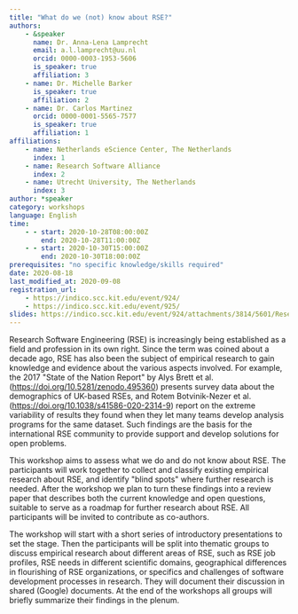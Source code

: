 ```yaml
---
title: "What do we (not) know about RSE?"
authors:
    - &speaker
      name: Dr. Anna-Lena Lamprecht
      email: a.l.lamprecht@uu.nl
      orcid: 0000-0003-1953-5606
      is_speaker: true
      affiliation: 3
    - name: Dr. Michelle Barker
      is_speaker: true
      affiliation: 2
    - name: Dr. Carlos Martinez
      orcid: 0000-0001-5565-7577
      is_speaker: true
      affiliation: 1
affiliations:
    - name: Netherlands eScience Center, The Netherlands
      index: 1
    - name: Research Software Alliance
      index: 2
    - name: Utrecht University, The Netherlands
      index: 3
author: *speaker
category: workshops
language: English
time:
    - - start: 2020-10-28T08:00:00Z
        end: 2020-10-28T11:00:00Z
    - - start: 2020-10-30T15:00:00Z
        end: 2020-10-30T18:00:00Z
prerequisites: "no specific knowledge/skills required"
date: 2020-08-18
last_modified_at: 2020-09-08
registration_url:
    - https://indico.scc.kit.edu/event/924/
    - https://indico.scc.kit.edu/event/925/
slides: https://indico.scc.kit.edu/event/924/attachments/3814/5601/Research_on_RSE.pptx   
---
```

Research Software Engineering (RSE) is increasingly being established as a field and profession in its own right. Since the term was coined about a decade ago, RSE has also been the subject of empirical research to gain knowledge and evidence about the various aspects involved. For example, the 2017 "State of the Nation Report" by Alys Brett et al. (https://doi.org/10.5281/zenodo.495360) presents survey data about the demographics of UK-based RSEs, and Rotem Botvinik-Nezer et al. (https://doi.org/10.1038/s41586-020-2314-9) report on the extreme variability of results they found when they let many teams develop analysis programs for the same dataset. Such findings are the basis for the international RSE community to provide support and develop solutions for open problems.

This workshop aims to assess what we do and do not know about RSE. The participants will work together to collect and classify existing empirical research about RSE, and identify "blind spots" where further research is needed. After the workshop we plan to turn these findings into a review paper that describes both the current knowledge and open questions, suitable to serve as a roadmap for further research about RSE. All participants will be invited to contribute as co-authors.

The workshop will start with a short series of introductory presentations to set the stage. Then the participants will be split into thematic groups to discuss empirical research about different areas of RSE, such as RSE job profiles, RSE needs in different scientific domains, geographical differences in flourishing of RSE organizations, or specifics and challenges of software development processes in research. They will document their discussion in shared (Google) documents. At the end of the workshops all groups will briefly summarize their findings in the plenum.
